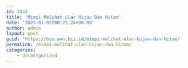 ```yaml
---
id: 3844
title: 'Mimpi Melihat Ular Hijau Dan Hitam'
date: '2023-01-05T00:25:24+00:00'
author: admin
layout: post
guid: 'https://bos.awn.biz.id/mimpi-melihat-ular-hijau-dan-hitam/'
permalink: /mimpi-melihat-ular-hijau-dan-hitam/
categories:
    - Uncategorized
---
```


